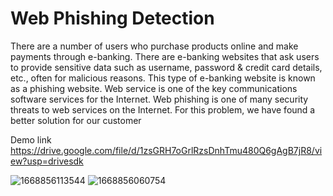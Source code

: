 # Web Phishing Detection
There are a number of users who purchase products online and make payments through e-banking. There are e-banking websites that ask users to provide sensitive data such as username, password & credit card details, etc., often for malicious reasons. This type of e-banking website is known as a phishing website. Web service is one of the key communications software services for the Internet. Web phishing is one of many security threats to web services on the Internet. 
For this problem, we have found a better solution for our customer  


Demo link
https://drive.google.com/file/d/1zsGRH7oGrlRzsDnhTmu480Q6gAgB7jR8/view?usp=drivesdk



![1668856113544](https://user-images.githubusercontent.com/97977503/202847853-eba6e0ac-c0fd-4887-8e2c-7f7340f62c6f.jpeg)
![1668856060754](https://user-images.githubusercontent.com/97977503/202847859-46294c1a-6397-4537-8c78-aadc991b1e7d.jpeg)
